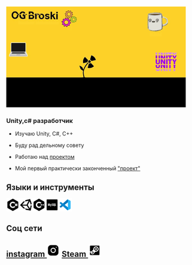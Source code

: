 ![Header](https://github.com/OG-Broski/OG-Broski/blob/main/Assets/giphy.gif)

### Unity,c# разработчик

- Изучаю Unity, C#, C++

- Буду рад дельному совету

- Работаю над [проектом](https://github.com/OG-Broski/GeometryDash3D)

- Мой первый практически законченный ["проект"](https://play.google.com/store/apps/details?id=com.Lynx_Team.DrawRun) 

## Языки и инструменты

<img aling="left" alt="C#" width="35px" src="./Assets\icons8-логотип-c-sharp-50.png" /><img aling="left" alt="Unity" width="35px" src="./Assets\icons8-unity-50.png" /><img aling="left" alt="C#" width="35px" src="./Assets\icons8-c++-50.png" /><img aling="left" alt="C#" width="35px" src="./Assets\icons8-mysql-50.png" /><img aling="left" alt="C#" width="35px" src="./Assets\icons8-visual-studio-code-2019-48.png" />

## Соц сети


## [instagram <img aling="left" alt="C#" width="35px" height="35" src="./Assets\icons8-instagram-60.png" >](https://www.instagram.com/og_broskii/?hl=ru)  [Steam <img aling="left" alt="C#" width="35px" height="35" src="./Assets\icons8-steam-60.png"/>](https://steamcommunity.com/profiles/76561198214425101/) 


<br/>














